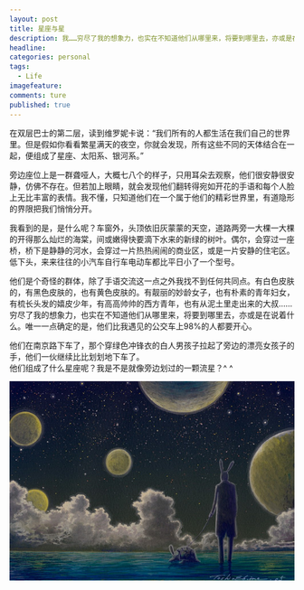 ```yaml
---
layout: post  
title: 星座与星    
description: 我……穷尽了我的想象力，也实在不知道他们从哪里来，将要到哪里去，亦或是在说着什么。唯一一点确定的是，他们比我遇见的公交车上98%的人都要开心。      
headline: 
categories: personal  
tags: 
  - Life  
imagefeature:  
comments: ture  
published: true  
---
```


在双层巴士的第二层，读到维罗妮卡说：“我们所有的人都生活在我们自己的世界里。但是假如你看看繁星满天的夜空，你就会发现，所有这些不同的天体结合在一起，便组成了星座、太阳系、银河系。”

旁边座位上是一群聋哑人，大概七八个的样子，只用耳朵去观察，他们很安静很安静，仿佛不存在。但若加上眼睛，就会发现他们翻转得宛如开花的手语和每个人脸上无比丰富的表情。我不懂，只知道他们在一个属于他们的精彩世界里，有道隐形的界限把我们悄悄分开。

我看到的是，是什么呢？车窗外，头顶依旧灰蒙蒙的天空，道路两旁一大棵一大棵的开得那么灿烂的海棠，间或嫩得快要滴下水来的新绿的树叶。偶尔，会穿过一座桥，桥下是静静的河水，会穿过一片热热闹闹的商业区，或是一片安静的住宅区。低下头，来来往往的小汽车自行车电动车都比平日小了一个型号。

他们是个奇怪的群体，除了手语交流这一点之外我找不到任何共同点。有白色皮肤的，有黑色皮肤的，也有黄色皮肤的。有靓丽的妙龄女子，也有朴素的青年妇女，有梳长头发的嬉皮少年，有高高帅帅的西方青年，也有从泥土里走出来的大叔……穷尽了我的想象力，也实在不知道他们从哪里来，将要到哪里去，亦或是在说着什么。唯一一点确定的是，他们比我遇见的公交车上98%的人都要开心。

他们在南京路下车了，那个穿绿色冲锋衣的白人男孩子拉起了旁边的漂亮女孩子的手，他们一伙继续比比划划地下车了。  
他们组成了什么星座呢？我是不是就像旁边划过的一颗流星？^ ^  

![Constellations_and_Stars](/images/Constellations_and_Stars.jpg "牵着乌龟散步的兔大哥^ ^")
